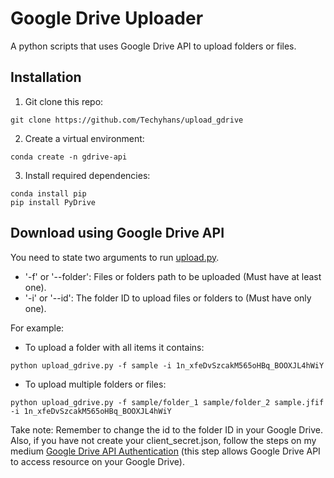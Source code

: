 # Google Drive Uploader

A python scripts that uses Google Drive API to upload folders or files.

## Installation 
1. Git clone this repo:
```
git clone https://github.com/Techyhans/upload_gdrive
```
2. Create a virtual environment:
```
conda create -n gdrive-api
```
3. Install required dependencies:
```
conda install pip
pip install PyDrive
```

## Download using Google Drive API
You need to state two arguments to run [upload.py](upload.py).
- '-f' or '--folder': Files or folders path to be uploaded (Must have at least one).
- '-i' or '--id': The folder ID to upload files or folders to (Must have only one).

For example:
- To upload a folder with all items it contains:
```
python upload_gdrive.py -f sample -i 1n_xfeDvSzcakM565oHBq_BOOXJL4hWiY
```

- To upload multiple folders or files:
```
python upload_gdrive.py -f sample/folder_1 sample/folder_2 sample.jfif -i 1n_xfeDvSzcakM565oHBq_BOOXJL4hWiY
```

Take note: Remember to change the id to the folder ID in your Google Drive. Also, if you have not create your client_secret.json, follow the steps on my medium [Google Drive API Authentication](https://hansheng0512.medium.com/download-folders-and-files-using-google-drive-api-and-python-1ad086e769b#:~:text=SECTION%201%3A%20AUTHENTICATION) (this step allows Google Drive API to access resource on your Google Drive).